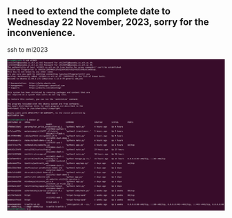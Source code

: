 ## I need to extend the complete date to Wednesday 22 November, 2023, sorry for the inconvenience.

ssh to ml2023

![Car Price Prediction System_A2](ssh_to_ml2023.png)
